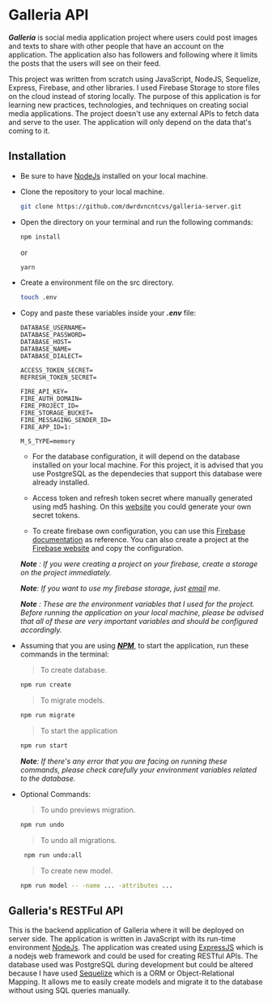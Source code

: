 # Galleria API

<i><b>Galleria</b></i> is social media application project where users could post images and texts to share with other people that have an account on the application. The application also has followers and following where it limits the posts that the users will see on their feed.

This project was written from scratch using JavaScript, NodeJS, Sequelize, Express, Firebase, and other libraries. I used Firebase Storage to store files on the cloud instead of storing locally. The purpose of this application is for learning new practices, technologies, and techniques on creating social media applications. The project doesn't use any external APIs to fetch data and serve to the user. The application will only depend on the data that's coming to it.

## Installation

- Be sure to have [NodeJs](https://nodejs.org/) installed on your local machine.
- Clone the repository to your local machine.
  ```bash
  git clone https://github.com/dwrdvncntcvs/galleria-server.git
  ```
- Open the directory on your terminal and run the following commands:

  ```bash
  npm install
  ```

  or

  ```bash
  yarn
  ```

- Create a environment file on the src directory.

  ```bash
  touch .env
  ```

- Copy and paste these variables inside your <i><b>.env</b></i> file:

     
      DATABASE_USERNAME=
      DATABASE_PASSWORD=
      DATABASE_HOST=
      DATABASE_NAME=
      DATABASE_DIALECT=

      ACCESS_TOKEN_SECRET=
      REFRESH_TOKEN_SECRET=

      FIRE_API_KEY=
      FIRE_AUTH_DOMAIN=
      FIRE_PROJECT_ID=
      FIRE_STORAGE_BUCKET=
      FIRE_MESSAGING_SENDER_ID=
      FIRE_APP_ID=1:

      M_S_TYPE=memory
     

    - For the database configuration, it will depend on the database installed on your local machine. For this project, it is advised that you use PostgreSQL as the dependecies that support this database were already installed.

    - Access token and refresh token secret where manually generated using md5 hashing. On this [website](https://www.md5hashgenerator.com/) you could generate your own secret tokens.

    - To create firebase own configuration, you can use this [Firebase documentation](https://firebase.google.com/docs) as reference. You can also create a project at the [Firebase website](https://firebase.google.com/) and copy the configuration.

  <i><b>Note</b> : If you were creating a project on your firebase, create a storage on the project immediately. </i>

  <i><b>Note</b>: If you want to use my firebase storage, just [email](https://mail.google.com/mail/u/0/#inbox?compose=CllgCJqVNSgchFtjqSwlvjMJRJRXJTDlbglSnQWDzkWsMXtHGXrjnwncdbhRHKtTNFgpXrLLLLB) me.</i>

  <i><b>Note</b> : These are the environment variables that I used for the project. Before running the application on your local machine, please be advised that all of these are very important variables and should be configured accordingly.</i>

- Assuming that you are using <i><b>[NPM](https://www.npmjs.com/)</b></i>, to start the application, run these commands in the terminal:

  > To create database.

  ```bash
  npm run create
  ```

  > To migrate models.

  ```bash
  npm run migrate
  ```

  > To start the application

  ```bash
  npm run start
  ```

  <i><b>Note</b>: If there's any error that you are facing on running these commands, please check carefully your environment variables related to the database.</i>

- Optional Commands:

  > To undo previews migration.

  ```bash
  npm run undo
  ```

  > To undo all migrations.

  ```bash
   npm run undo:all
  ```

  > To create new model.

  ```bash
  npm run model -- -name ... -attributes ...
  ```

## Galleria's RESTFul API

This is the backend application of Galleria where it will be deployed on server side. The application is written in JavaScript with its run-time environment [NodeJs](https://nodejs.org/). The application was created using [ExpressJS](https://expressjs.com/) which is a nodejs web framework and could be used for creating RESTful APIs. The database used was PostgreSQL during development but could be altered because I have used [Sequelize](https://sequelize.org/) which is a ORM or Object-Relational Mapping. It allows me to easily create models and migrate it to the database without using SQL queries manually.
